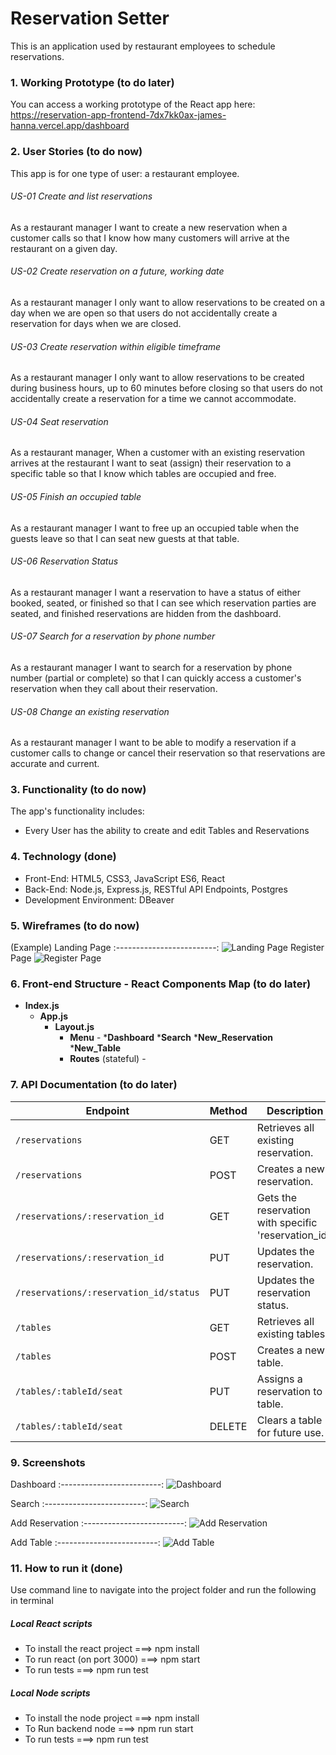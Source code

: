 # Reservation Setter
This is an application used by restaurant employees to schedule reservations.



### 1. Working Prototype (to do later)
You can access a working prototype of the React app here: https://reservation-app-frontend-7dx7kk0ax-james-hanna.vercel.app/dashboard



### 2. User Stories (to do now)
This app is for one type of user: a restaurant employee.

###### US-01 Create and list reservations
As a restaurant manager
I want to create a new reservation when a customer calls
so that I know how many customers will arrive at the restaurant on a given day.

###### US-02 Create reservation on a future, working date
As a restaurant manager
I only want to allow reservations to be created on a day when we are open
so that users do not accidentally create a reservation for days when we are closed.

###### US-03 Create reservation within eligible timeframe
As a restaurant manager
I only want to allow reservations to be created during business hours, up to 60 minutes before closing
so that users do not accidentally create a reservation for a time we cannot accommodate.

###### US-04 Seat reservation
As a restaurant manager,
When a customer with an existing reservation arrives at the restaurant
I want to seat (assign) their reservation to a specific table
so that I know which tables are occupied and free.

###### US-05 Finish an occupied table
As a restaurant manager
I want to free up an occupied table when the guests leave
so that I can seat new guests at that table.

###### US-06 Reservation Status
As a restaurant manager
I want a reservation to have a status of either booked, seated, or finished
so that I can see which reservation parties are seated, and finished reservations are hidden from the dashboard.

###### US-07 Search for a reservation by phone number
As a restaurant manager
I want to search for a reservation by phone number (partial or complete)
so that I can quickly access a customer's reservation when they call about their reservation.

###### US-08 Change an existing reservation
As a restaurant manager
I want to be able to modify a reservation if a customer calls to change or cancel their reservation
so that reservations are accurate and current.


### 3. Functionality (to do now)
The app's functionality includes:
* Every User has the ability to create and edit Tables and Reservations



### 4. Technology (done)
* Front-End: HTML5, CSS3, JavaScript ES6, React
* Back-End: Node.js, Express.js, RESTful API Endpoints, Postgres
* Development Environment: DBeaver



### 5. Wireframes (to do now)
(Example) Landing Page
:-------------------------:
![Landing Page](/github-images/wireframes/landing-page-wireframe.png)
Register Page
![Register Page](/github-images/wireframes/register-page-wireframe.png)



### 6. Front-end Structure - React Components Map (to do later)
* __Index.js__ 
    * __App.js__ 
        * __Layout.js__
            * __Menu__  -
            	*__Dashboard__
		*__Search__
		*__New_Reservation__
		*__New_Table__
            * __Routes__ (stateful) -
        




### 7. API Documentation (to do later)

| Endpoint                               | Method | Description                                                                                           |
| -------------------------------------- | ------ | ----------------------------------------------------------------------------------------------------- |
| `/reservations`                        | GET    | Retrieves all existing reservation. 							          |
| `/reservations`                        | POST   | Creates a new reservation.                                                                            |
| `/reservations/:reservation_id`        | GET    | Gets the reservation with specific 'reservation_id'.                                                  |
| `/reservations/:reservation_id`        | PUT    | Updates the reservation.                                                                              |
| `/reservations/:reservation_id/status` | PUT    | Updates the reservation status.                                                                       |
| `/tables`                              | GET    | Retrieves all existing tables.                                                                        |
| `/tables`                              | POST   | Creates a new table.                                                                                  |
| `/tables/:tableId/seat`                | PUT    | Assigns a reservation to a table.                                                                     |
| `/tables/:tableId/seat`                | DELETE | Clears a table for future use.                                                                        |


### 9. Screenshots
Dashboard
:-------------------------:
![Dashboard](https://imgur.com/dcpANT9)

Search
:-------------------------:
![Search](https://imgur.com/DDEBNRu)

Add Reservation
:-------------------------:
![Add Reservation](https://imgur.com/g7fgto2)

Add Table
:-------------------------:
![Add Table](https://imgur.com/qgp5oth)




### 11. How to run it (done)
Use command line to navigate into the project folder and run the following in terminal

##### Local React scripts
* To install the react project ===> npm install
* To run react (on port 3000) ===> npm start
* To run tests ===> npm run test

##### Local Node scripts
* To install the node project ===> npm install
* To Run backend node ===> npm run start
* To run tests ===> npm run test
